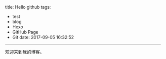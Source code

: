 title: Hello github
tags:
  - test
  - blog
  - Hexo
  - GitHub Page
  - Git
date: 2017-09-05 16:32:52
---
欢迎来到我的博客。
